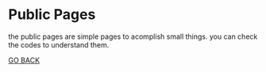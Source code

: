 # Public Pages

the public pages are simple pages to acomplish small things. you can check the codes to understand them.

[GO BACK](../README.md)
